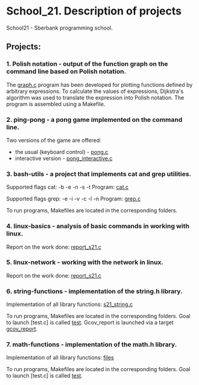 # School_21. Description of projects

School21 - Sberbank programming school.

## Projects:

### 1. Polish notation - output of the function graph on the command line based on Polish notation.

The [graph.c](https://github.com/Katya0208/School_21/blob/main/Polish_notation/graph.c) program has been developed for plotting functions defined by arbitrary expressions. To calculate the values of expressions, Dijkstra's algorithm was used to translate the expression into Polish notation. The program is assembled using a Makefile.

### 2. ping-pong - a pong game implemented on the command line.

Two versions of the game are offered:
* the usual (keyboard control) - [pong.c](https://github.com/Katya0208/School_21/blob/main/ping-pong/pong.c)
* interactive version - [pong_interactive.c](https://github.com/Katya0208/School_21/blob/main/ping-pong/pong_interactive.c)

### 3. bash-utils - a project that implements cat and grep utilities.

Supported flags cat: -b -e -n -s -t
Program: [cat.c](https://github.com/Katya0208/School_21/blob/main/bash-utils/cat/cat.c)

Supported flags grep: -e -i -v -c -l -n
Program: [grep.c](https://github.com/Katya0208/School_21/blob/main/bash-utils/grep/grep.c)

To run programs, Makefiles are located in the corresponding folders.

### 4. linux-basics - analysis of basic commands in working with linux.

Report on the work done: [report_s21.c](https://github.com/Katya0208/School_21/blob/main/linux-basics/report_s21.md)

### 5. linux-network - working with the network in linux.

Report on the work done: [report_s21.c](https://github.com/Katya0208/School_21/blob/main/linux-network/report_s21.md)

### 6. string-functions - implementation of the string.h library.

Implementation of all library functions: [s21_string.c](https://github.com/Katya0208/School_21/blob/main/string-functions/s21_string.c)

To run programs, Makefiles are located in the corresponding folders. Goal to launch [test.c] is called [test](https://github.com/Katya0208/School_21/blob/main/string-functions/Makefile). 
Gcov_report is launched via a target [gcov_report](https://github.com/Katya0208/School_21/blob/main/string-functions/Makefile).

### 7. math-functions - implementation of the math.h library.

Implementation of all library functions: [files](https://github.com/Katya0208/School_21/tree/main/math-functions/files)

To run programs, Makefiles are located in the corresponding folders. Goal to launch [test.c] is called [test](https://github.com/Katya0208/School_21/blob/main/math-functions/Makefile). 








